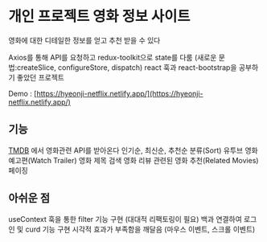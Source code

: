 # 개인 프로젝트 영화 정보 사이트
영화에 대한 디테일한 정보를 얻고 추천 받을 수 있다

Axios를 통해 API를 요청하고 redux-toolkit으로 state를 다룸 (새로운 문법:createSlice, configureStore, dispatch)
react 훅과 react-bootstrap을 공부하기 좋았던 프로젝트

Demo : [https://hyeonji-netflix.netlify.app/](https://hyeonji-netflix.netlify.app/)

## 기능
[TMDB](https://www.themoviedb.org/) 에서 영화관련 API를 받아온다
인기순, 최신순, 추천순 분류(Sort)
유투브 영화예고편(Watch Trailer)
영화 제목 검색
영화 리뷰
관련된 영화 추천(Related Movies)
페이징

## 아쉬운 점
useContext 훅을 통한 filter 기능 구현 (대대적 리팩토링이 필요)
백과 연결하여 로그인 및 curd 기능 구현
시각적 효과가 부족함을 깨달음 (마우스 이벤트, 스크롤 이벤트)
